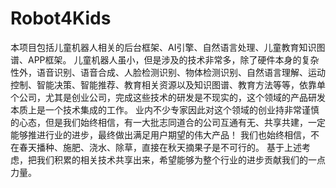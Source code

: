 # Robot4Kids
本项目包括儿童机器人相关的后台框架、AI引擎、自然语言处理、儿童教育知识图谱、APP框架。
儿童机器人虽小，但是涉及的技术非常多，除了硬件本身的复杂性外，语音识别、语音合成、人脸检测识别、物体检测识别、自然语言理解、运动控制、智能决策、智能推荐、教育相关资源以及知识图谱、教育方法等等，依靠单个公司，尤其是创业公司，完成这些技术的研发是不现实的，这个领域的产品研发本质上是一个技术集成的工作。
业内不少专家因此对这个领域的创业持非常谨慎的心态，但是我们始终相信，有一大批志同道合的公司互通有无、共享共建，一定能够推进行业的进步，最终做出满足用户期望的伟大产品！
我们也始终相信，不在春天播种、施肥、浇水、除草，直接在秋天摘果子是不可行的。
基于上述考虑，把我们积累的相关技术共享出来，希望能够为整个行业的进步贡献我们的一点力量。
